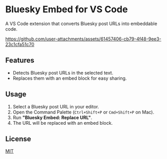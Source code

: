 # Bluesky Embed for VS Code

A VS Code extension that converts Bluesky post URLs into embeddable code.



https://github.com/user-attachments/assets/61457406-cb79-4f48-9ee3-23c1cfa51c70



## Features

-   Detects Bluesky post URLs in the selected text.
-   Replaces them with an embed block for easy sharing.

## Usage

1. Select a Bluesky post URL in your editor.
2. Open the Command Palette (`Ctrl+Shift+P` or `Cmd+Shift+P` on Mac).
3. Run **"Bluesky Embed: Replace URL"**.
4. The URL will be replaced with an embed block.

## License

[MIT](LICENSE)
